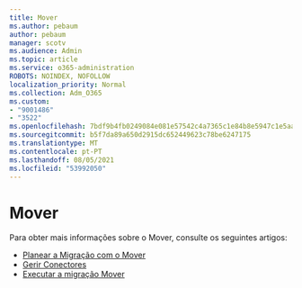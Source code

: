 ```yaml
---
title: Mover
ms.author: pebaum
author: pebaum
manager: scotv
ms.audience: Admin
ms.topic: article
ms.service: o365-administration
ROBOTS: NOINDEX, NOFOLLOW
localization_priority: Normal
ms.collection: Adm_O365
ms.custom:
- "9001486"
- "3522"
ms.openlocfilehash: 7bdf9b4fb0249084e081e57542c4a7365c1e84b8e5947c1e5aa90c3118f3930f
ms.sourcegitcommit: b5f7da89a650d2915dc652449623c78be6247175
ms.translationtype: MT
ms.contentlocale: pt-PT
ms.lasthandoff: 08/05/2021
ms.locfileid: "53992050"
---
```

# <a name="mover"></a>Mover

Para obter mais informações sobre o Mover, consulte os seguintes artigos:

- [Planear a Migração com o Mover](https://docs.microsoft.com/sharepointmigration/mover-plan-migration)
- [Gerir Conectores](https://docs.microsoft.com/sharepointmigration/mover-manage-connectors)
- [Executar a migração Mover](https://docs.microsoft.com/sharepointmigration/mover-running-migration)
